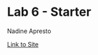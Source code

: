 # Lab 6 - Starter

Nadine Apresto

[Link to Site](https://nadineapresto.github.io/Lab6_Starter/index.html)
